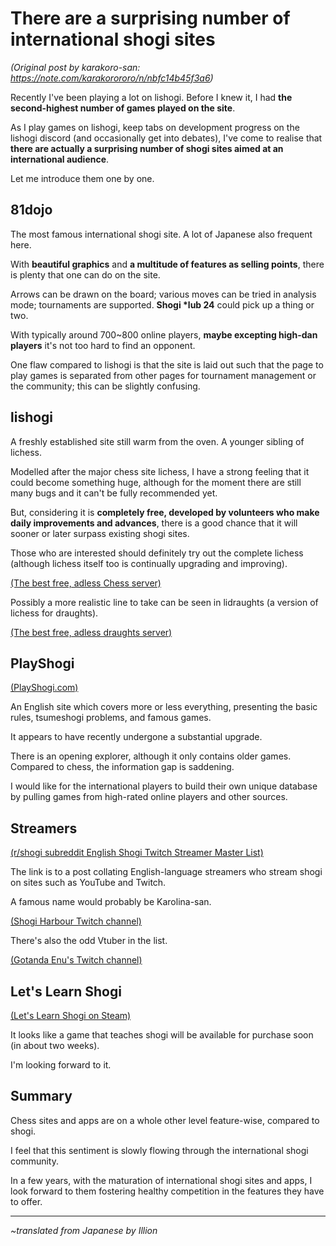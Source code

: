 # There are a surprising number of international shogi sites #

*(Original post by karakoro-san: https://note.com/karakorororo/n/nbfc14b45f3a6)*

Recently I've been playing a lot on lishogi. Before I knew it, I had **the second-highest number of games played on the site**.

As I play games on lishogi, keep tabs on development progress on the lishogi discord (and occasionally get into debates), I've come to realise that **there are actually a surprising number of shogi sites aimed at an international audience**.

Let me introduce them one by one.

## 81dojo ##

The most famous international shogi site. A lot of Japanese also frequent here.

With **beautiful graphics** and **a multitude of features as selling points**, there is plenty that one can do on the site.

Arrows can be drawn on the board; various moves can be tried in analysis mode; tournaments are supported. **Shogi \*lub 24** could pick up a thing or two.

With typically around 700~800 online players, **maybe excepting high-dan players** it's not too hard to find an opponent.

One flaw compared to lishogi is that the site is laid out such that the page to play games is separated from other pages for tournament management or the community; this can be slightly confusing.

## lishogi ##

A freshly established site still warm from the oven. A younger sibling of lichess.

Modelled after the major chess site lichess, I have a strong feeling that it could become something huge, although for the moment there are still many bugs and it can't be fully recommended yet.

But, considering it is **completely free, developed by volunteers who make daily improvements and advances**, there is a good chance that it will sooner or later surpass existing shogi sites.

Those who are interested should definitely try out the complete lichess (although lichess itself too is continually upgrading and improving).

[(The best free, adless Chess server)](https://lichess.org/)

Possibly a more realistic line to take can be seen in lidraughts (a version of lichess for draughts).

[(The best free, adless draughts server)](https://lidraughts.org/)

## PlayShogi ##

[(PlayShogi.com)](http://playshogi.com/)

An English site which covers more or less everything, presenting the basic rules, tsumeshogi problems, and famous games.

It appears to have recently undergone a substantial upgrade.

There is an opening explorer, although it only contains older games. Compared to chess, the information gap is saddening.

I would like for the international players to build their own unique database by pulling games from high-rated online players and other sources.

## Streamers ##

[(r/shogi subreddit English Shogi Twitch Streamer Master List)](https://www.reddit.com/r/shogi/comments/jf06xs/english_shogi_twitch_streamer_master_list/)

The link is to a post collating English-language streamers who stream shogi on sites such as YouTube and Twitch.

A famous name would probably be Karolina-san.

[(Shogi Harbour Twitch channel)](https://www.twitch.tv/shogi_harbour)

There's also the odd Vtuber in the list.

[(Gotanda Enu's Twitch channel)](https://www.twitch.tv/gotanda_n)

## Let's Learn Shogi ##

[(Let's Learn Shogi on Steam)](https://store.steampowered.com/app/1486050/Lets_Learn_Shogi/)

It looks like a game that teaches shogi will be available for purchase soon (in about two weeks).

I'm looking forward to it.

## Summary ##

Chess sites and apps are on a whole other level feature-wise, compared to shogi.

I feel that this sentiment is slowly flowing through the international shogi community.

In a few years, with the maturation of international shogi sites and apps, I look forward to them fostering healthy competition in the features they have to offer.

------

*~translated from Japanese by Illion*